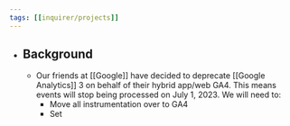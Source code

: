 ```yaml
---
tags: [[inquirer/projects]] 
---
```


- ## Background
	- Our friends at [[Google]] have decided to deprecate [[Google Analytics]] 3 on behalf of their hybrid app/web GA4. This means events will stop being processed on July 1, 2023. We will need to:
		- Move all instrumentation over to GA4
		- Set
